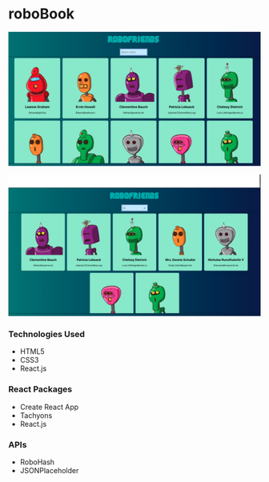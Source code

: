 <h1>roboBook</h1>

![alt text](https://raw.githubusercontent.com/ellameta/roboBook/master/preview.png)

![alt text](https://raw.githubusercontent.com/ellameta/roboBook/master/preview-search-bar.png)


<h3>Technologies Used</h3>
<ul>  
 <li>HTML5</li>
 <li>CSS3</li>
 <li>React.js</li>
</ul>


<h3>React Packages</h3>
<ul>  
 <li>Create React App</li>
 <li>Tachyons</li>
 <li>React.js</li>
</ul>


<h3>APIs</h3>
<ul>  
 <li>RoboHash</li>
 <li>JSONPlaceholder</li>
</ul>
